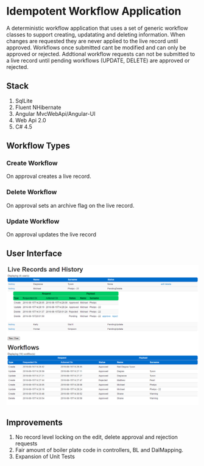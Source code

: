 # Idempotent Workflow Application

A deterministic workflow application that uses a set of generic workflow classes to support creating, updatating and deleting information. When changes are requested they are never applied to the live record until approved. Workflows once submitted cant be modified and can only be approved or rejected. Addtional workflow requests can not be submitted to a live record until pending workflows (UPDATE, DELETE) are approved or rejected.

## Stack
1. SqlLite 
2. Fluent NHibernate
2. Angular MvcWebApi/Angular-UI
3. Web Api 2.0 
4. C# 4.5

## Workflow Types
### Create Workflow
On approval creates a live record.

### Delete Workflow
On approval sets an archive flag on the live record.

### Update Workflow
On approval updates the live record

## User Interface
![User Interface](https://github.com/JonathanSawyer/WorkflowApplication/blob/master/Angular-UI.png)

## Improvements
1. No record level locking on the edit, delete approval and rejection requests
2. Fair amount of boiler plate code in controllers, BL and DalMapping.
3. Expansion of Unit Tests
